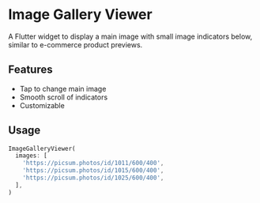 # Image Gallery Viewer

A Flutter widget to display a main image with small image indicators below, similar to e-commerce product previews.

## Features

- Tap to change main image
- Smooth scroll of indicators
- Customizable

## Usage

```dart
ImageGalleryViewer(
  images: [
    'https://picsum.photos/id/1011/600/400',
    'https://picsum.photos/id/1015/600/400',
    'https://picsum.photos/id/1025/600/400',
  ],
)

